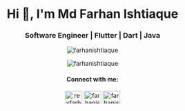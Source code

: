 
<h1 align="center">Hi 👋, I'm Md Farhan Ishtiaque</h1>
<h3 align="center">Software Engineer | Flutter | Dart | Java</h3>


<p align="center"><img align="center" src="https://github-readme-streak-stats.herokuapp.com/?user=farhanishtiaque&theme=highcontrast&hide_border=true&date_format=M%20j%5B%2C%20Y%5D&stroke=1f6feb&ring=1f6feb&fire=1f6feb&currStreakLabel=1f6feb" alt="farhanishtiaque" /></p>



<p align="center"><img align="center" src="https://github-readme-stats.vercel.app/api/top-langs?username=farhanishtiaque&langs_count=5&theme=radical&hide=makefile&bg_color=000000&hide_border=true&title_color=1f6feb" alt="farhanishtiaque" /></p>


<h4 align="center">Connect with me:</h3>
<p align="center">
<a href="https://twitter.com/rexfarhan" target="blank"><img align="center" src="https://raw.githubusercontent.com/rahuldkjain/github-profile-readme-generator/master/src/images/icons/Social/twitter.svg" alt="rexfarhan" height="30" width="40" /></a>
<a href="https://linkedin.com/in/farhanishtiaque" target="blank"><img align="center" src="https://raw.githubusercontent.com/rahuldkjain/github-profile-readme-generator/master/src/images/icons/Social/linked-in-alt.svg" alt="farhanishtiaque" height="30" width="40" /></a>
<a href="https://fb.com/farhanishtiaque" target="blank"><img align="center" src="https://raw.githubusercontent.com/rahuldkjain/github-profile-readme-generator/master/src/images/icons/Social/facebook.svg" alt="farhanishtiaque" height="30" width="40" /></a>
</p>



